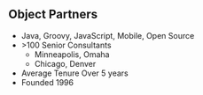 ##  Object Partners

* Java, Groovy, JavaScript, Mobile, Open Source
* \>100 Senior Consultants
  * Minneapolis, Omaha
  * Chicago, Denver
* Average Tenure Over 5 years
* Founded 1996
